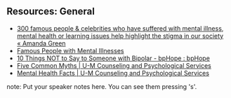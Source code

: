 ## Resources: General

* [300 famous people & celebrities who have suffered with mental illness, mental health or learning issues help highlight the stigma in our society « Amanda Green](http://amandagreenauthor.co.uk/300-famous-people-celebrities-who-have-suffered-with-mental-illness-or-issues-help-highlight-the-stigma-in-our-society/)
* [Famous People with Mental Illnesses](http://cte.sfasu.edu/wp-content/uploads/2012/03/Famous-People-with-Mental-Illnesses.pdf)
* [10 Things NOT to Say to Someone with Bipolar - bpHope : bpHope](http://www.bphope.com/the-big-payoff-of-well-chosen-words/)
* [Five Common Myths | U-M Counseling and Psychological Services](https://caps.umich.edu/content/five-common-myths)
* [Mental Health Facts | U-M Counseling and Psychological Services](https://caps.umich.edu/content/mental-health-facts)
  
  
note:
    Put your speaker notes here.
    You can see them pressing 's'.
